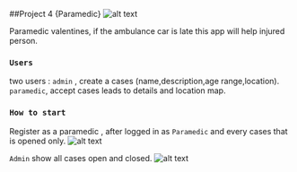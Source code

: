 

##Project 4 {Paramedic}
![alt text](https://i.ibb.co/Tcm3CCF/Screen-Shot-2019-05-15-at-5-02-23-PM.png)

Paramedic valentines,
if the ambulance car is late this app will help injured person.


### `Users`
two users :
`admin` , create a cases (name,description,age range,location).
`paramedic`, accept cases leads to details and location map.

### `How to start`
Register as a paramedic ,
after logged in as `Paramedic` and every cases that is opened only.
![alt text](https://i.imgur.com/OL55UFS.png)

`Admin` show all cases open and closed.
![alt text](https://i.imgur.com/j5LtqXF.png)

